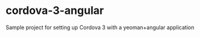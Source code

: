 cordova-3-angular
=================

Sample project for setting up Cordova 3 with a yeoman+angular application
